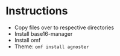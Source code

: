 Instructions
===========

* Copy files over to respective directories
* Install base16-manager
* Install omf
* Theme: `omf install agnoster`

